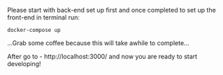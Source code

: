 Please start with back-end set up first and once completed to set up the front-end in terminal run:

```
docker-compose up
```


...Grab some coffee because this will take awhile to complete...

After go to - http://localhost:3000/ and now you are ready to start developing!